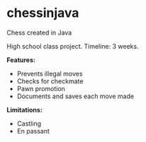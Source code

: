 # chessinjava
Chess created in Java

High school class project. 
Timeline: 3 weeks.

**Features:**
* Prevents illegal moves 
* Checks for checkmate
* Pawn promotion
* Documents and saves each move made

**Limitations:**
* Castling
* En passant
